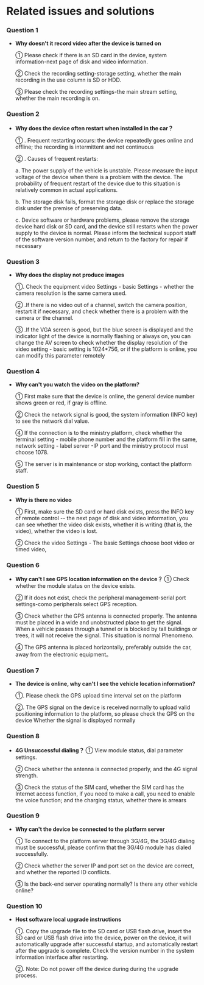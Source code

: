 # Related issues and solutions

### Question 1

* **Why doesn't it record video after the device is turned on**

    ①	Please check if there is an SD card in the device, system information-next page of disk and video information. 

    ②	Check the recording setting-storage setting, whether the main recording in the use column is SD or HDD. 

    ③	Please check the recording settings-the main stream setting, whether the main recording is on.

### Question 2

* **Why does the device often restart when installed in the car？**

    ①	. Frequent restarting occurs: the device repeatedly goes online and offline; the recording is intermittent and not continuous

    ②	. Causes of frequent restarts:

    a. The power supply of the vehicle is unstable. Please measure the input voltage of the device when there is a problem with the device. The probability of frequent restart of the device due to this situation is relatively common in actual applications.

    b. The storage disk fails, format the storage disk or replace the storage disk under the premise of preserving data.

    c. Device software or hardware problems, please remove the storage device hard disk or SD card, and the device still restarts when the power supply to the device is normal. Please inform the technical support staff of the software version number, and return to the factory for repair if necessary
       
### Question 3 

* **Why does the display not produce images**
          
    ①. Check the equipment video Settings - basic Settings - whether the camera resolution is the same camera used.

    ② .If there is no video out of a channel, switch the camera position, restart it if necessary, and check whether there is a problem with the camera or the channel.

    ③ .If the VGA screen is good, but the blue screen is displayed and the indicator light of the device is  normally flashing or always on, you can change the AV screen to check whether the display resolution of the video setting - basic setting is 1024*756, or if the platform is online, you can modify this parameter remotely

### Question 4

* **Why can't you watch the video on the platform?**
    
    ① First make sure that the device is online, the general device number shows green or red, if gray is offline.

    ② Check the network signal is good, the system information (INFO key) to see the network dial value.

    ④ If the connection is to the ministry platform, check whether the terminal setting - mobile phone number and the platform fill in the same, network setting - label server -IP port and the ministry protocol must choose 1078.

    ⑤ The server is in maintenance or stop working, contact the platform staff.

### Question 5

* **Why is there no video**
 
    ① First, make sure the SD card or hard disk exists, press the INFO key of remote control -- the next page  of disk and video information, you can see whether the video disk exists, whether it is writing (that is, the video), whether the video is lost.

    ② Check the video Settings - The basic Settings choose boot video or timed video,

### Question 6

* **Why can't I see GPS location information on the device？**
    ①	Check whether the module status on the device exists.

    ②	If it does not exist, check the peripheral management-serial port settings-como peripherals select GPS reception.

    ③	Check whether the GPS antenna is connected properly. The antenna must be placed in a wide and unobstructed place to get the signal. When a vehicle passes through a tunnel or is blocked by tall buildings or trees, it will not receive the signal. This situation is normal Phenomeno.

    ④	 The GPS antenna is placed horizontally, preferably outside the car, away from the electronic equipment。

### Question 7	 

* **The device is online, why can't I see the vehicle location information?**

    ①. Please check the GPS upload time interval set on the platform

    ②. The GPS signal on the device is received normally to upload valid positioning information to the platform, so please check the GPS on the device Whether the signal is displayed normally

### Question 8 

* **4G Unsuccessful dialing？**
    ①   View module status, dial parameter settings.

    ②   Check whether the antenna is connected properly, and the 4G signal strength.

    ③   Check the status of the SIM card, whether the SIM card has the Internet access function, if you need to make a call, you need to enable the voice function; and the charging status, whether there is arrears

### Question 9	

* **Why can't the device be connected to the platform server**

    ①   To connect to the platform server through 3G/4G, the 3G/4G dialing must be successful, please confirm that the 3G/4G module has dialed successfully.

    ②  Check whether the server IP and port set on the device are correct, and whether the reported ID conflicts.

    ③  Is the back-end server operating normally? Is there any other vehicle online?

### Question 10

* **Host software local upgrade instructions**

    ①. Copy the upgrade file to the SD card or USB flash drive, insert the SD card or USB flash drive into the device, power on the device, it will automatically upgrade after successful startup, and automatically restart after the upgrade is complete. Check the version number in the system information interface after restarting.

    ②. Note: Do not power off the device during during the upgrade process.
